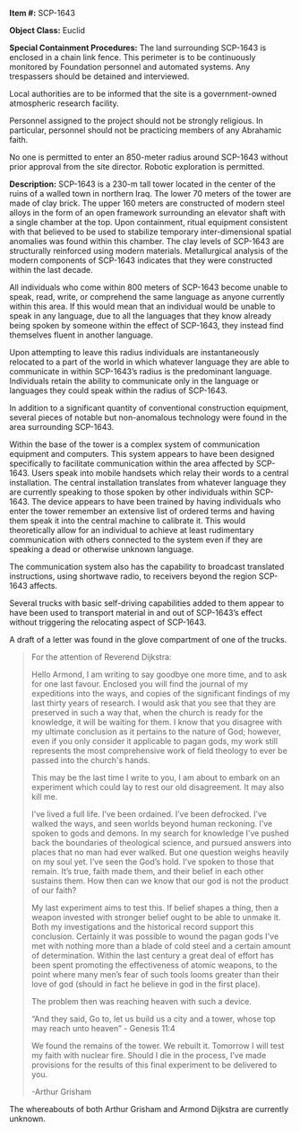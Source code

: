 **Item #:** SCP-1643

**Object Class:** Euclid

**Special Containment Procedures:** The land surrounding SCP-1643 is enclosed in a chain link fence. This perimeter is to be continuously monitored by Foundation personnel and automated systems. Any trespassers should be detained and interviewed.

Local authorities are to be informed that the site is a government-owned atmospheric research facility.

Personnel assigned to the project should not be strongly religious. In particular, personnel should not be practicing members of any Abrahamic faith.

No one is permitted to enter an 850-meter radius around SCP-1643 without prior approval from the site director. Robotic exploration is permitted.

**Description:** SCP-1643 is a 230-m tall tower located in the center of the ruins of a walled town in northern Iraq. The lower 70 meters of the tower are made of clay brick. The upper 160 meters are constructed of modern steel alloys in the form of an open framework surrounding an elevator shaft with a single chamber at the top. Upon containment, ritual equipment consistent with that believed to be used to stabilize temporary inter-dimensional spatial anomalies was found within this chamber. The clay levels of SCP-1643 are structurally reinforced using modern materials. Metallurgical analysis of the modern components of SCP-1643 indicates that they were constructed within the last decade.

All individuals who come within 800 meters of SCP-1643 become unable to speak, read, write, or comprehend the same language as anyone currently within this area. If this would mean that an individual would be unable to speak in any language, due to all the languages that they know already being spoken by someone within the effect of SCP-1643, they instead find themselves fluent in another language.

Upon attempting to leave this radius individuals are instantaneously relocated to a part of the world in which whatever language they are able to communicate in within SCP-1643’s radius is the predominant language. Individuals retain the ability to communicate only in the language or languages they could speak within the radius of SCP-1643.

In addition to a significant quantity of conventional construction equipment, several pieces of notable but non-anomalous technology were found in the area surrounding SCP-1643.

Within the base of the tower is a complex system of communication equipment and computers. This system appears to have been designed specifically to facilitate communication within the area affected by SCP-1643. Users speak into mobile handsets which relay their words to a central installation. The central installation translates from whatever language they are currently speaking to those spoken by other individuals within SCP-1643. The device appears to have been trained by having individuals who enter the tower remember an extensive list of ordered terms and having them speak it into the central machine to calibrate it. This would theoretically allow for an individual to achieve at least rudimentary communication with others connected to the system even if they are speaking a dead or otherwise unknown language.

The communication system also has the capability to broadcast translated instructions, using shortwave radio, to receivers beyond the region SCP-1643 affects.

Several trucks with basic self-driving capabilities added to them appear to have been used to transport material in and out of SCP-1643’s effect without triggering the relocating aspect of SCP-1643.

A draft of a letter was found in the glove compartment of one of the trucks.

> For the attention of Reverend Dijkstra:
> 
> Hello Armond, I am writing to say goodbye one more time, and to ask for one last favour. Enclosed you will find the journal of my expeditions into the ways, and copies of the significant findings of my last thirty years of research. I would ask that you see that they are preserved in such a way that, when the church is ready for the knowledge, it will be waiting for them. I know that you disagree with my ultimate conclusion as it pertains to the nature of God; however, even if you only consider it applicable to pagan gods, my work still represents the most comprehensive work of field theology to ever be passed into the church's hands.
> 
> This may be the last time I write to you, I am about to embark on an experiment which could lay to rest our old disagreement. It may also kill me.
> 
> I’ve lived a full life. I’ve been ordained. I’ve been defrocked. I’ve walked the ways, and seen worlds beyond human reckoning. I’ve spoken to gods and demons. In my search for knowledge I’ve pushed back the boundaries of theological science, and pursued answers into places that no man had ever walked. But one question weighs heavily on my soul yet. I’ve seen the God’s hold. I’ve spoken to those that remain. It’s true, faith made them, and their belief in each other sustains them. How then can we know that our god is not the product of our faith?
> 
> My last experiment aims to test this. If belief shapes a thing, then a weapon invested with stronger belief ought to be able to unmake it. Both my investigations and the historical record support this conclusion. Certainly it was possible to wound the pagan gods I've met with nothing more than a blade of cold steel and a certain amount of determination. Within the last century a great deal of effort has been spent promoting the effectiveness of atomic weapons, to the point where many men’s fear of such tools looms greater than their love of god (should in fact he believe in god in the first place).
> 
> The problem then was reaching heaven with such a device.
> 
> “And they said, Go to, let us build us a city and a tower, whose top may reach unto heaven” - Genesis 11:4
> 
> We found the remains of the tower. We rebuilt it. Tomorrow I will test my faith with nuclear fire. Should I die in the process, I’ve made provisions for the results of this final experiment to be delivered to you.
> 
> \-Arthur Grisham

The whereabouts of both Arthur Grisham and Armond Dijkstra are currently unknown.